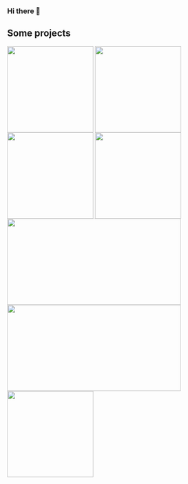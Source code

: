 ### Hi there 👋

## Some projects

<a target="blank"><img align="center" src="https://github.com/markuspalu/runningManGame/assets/86494021/08985118-2331-4952-a393-d03c86d4bab6" height="200" width="200" /></a>
<a target="blank"><img align="center" src="https://github.com/markuspalu/wordle-eesti/assets/86494021/1315280c-8f21-45c8-98b6-29833c131789" height="200" width="200" /></a>
<a target="blank"><img align="center" src="https://github.com/markuspalu/musicDrop/assets/86494021/56370209-5b0c-48cb-93b9-b4dccd0e3fe9" height="200" width="200" /></a>
<a target="blank"><img align="center" src="https://github.com/markuspalu/persistenceOfMemory/assets/86494021/8f7d7410-2dd3-458f-bdd6-9b7dd8dd2327" height="200" width="200" /></a>
<a target="blank"><img align="center" src="https://github.com/markuspalu/markuspalu/assets/86494021/cb42f5d0-d7cd-4219-9d28-827ab7221917" height="200" width="403" /></a>
<a target="blank"><img align="center" src="https://github.com/markuspalu/markuspalu/assets/86494021/66008ea3-758d-400c-82ae-f0713882ea41" height="200" width="403" /></a>
<a target="blank"><img align="center" src="https://github.com/markuspalu/drinkResponsibly/assets/86494021/6a5f49bb-f715-41c0-926c-81926937e50b" height="200" width="200" /></a>


